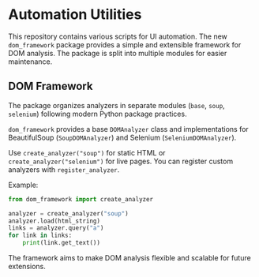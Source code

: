 # Automation Utilities

This repository contains various scripts for UI automation. The new `dom_framework` package provides a simple and extensible framework for DOM analysis. The package is split into multiple modules for easier maintenance.

## DOM Framework

The package organizes analyzers in separate modules (`base`, `soup`, `selenium`) following modern Python package practices.

`dom_framework` provides a base `DOMAnalyzer` class and implementations for BeautifulSoup (`SoupDOMAnalyzer`) and Selenium (`SeleniumDOMAnalyzer`).

Use `create_analyzer("soup")` for static HTML or `create_analyzer("selenium")` for live pages. You can register custom analyzers with `register_analyzer`.

Example:
```python
from dom_framework import create_analyzer

analyzer = create_analyzer("soup")
analyzer.load(html_string)
links = analyzer.query("a")
for link in links:
    print(link.get_text())
```

The framework aims to make DOM analysis flexible and scalable for future extensions.
